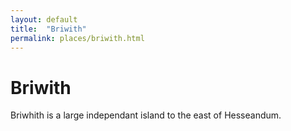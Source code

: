 ```yaml
---
layout: default
title:  "Briwith"	
permalink: places/briwith.html	
---
```


# Briwith
Briwhith is a large independant island to the east of Hesseandum.
